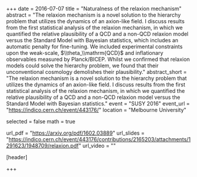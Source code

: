 +++
date = 2016-07-07
title = "Naturalness of the relaxion mechanism"
abstract = "The relaxion mechanism is a novel solution to the hierarchy problem that utilizes the dynamics of an axion-like field. I discuss results from the first statistical analysis of the relaxion mechanism, in which we quantified the relative plausibility of a QCD and a non-QCD relaxion model versus the Standard Model with Bayesian statistics, which includes an automatic penalty for fine-tuning. We included experimental constraints upon the weak-scale, $\\theta_\\mathrm{QCD}$ and inflationary observables measured by Planck/BICEP. Whilst we confirmed that relaxion models could solve the hierarchy problem, we found that their unconventional cosmology demolishes their plausibility."
abstract_short = "The relaxion mechanism is a novel solution to the hierarchy problem that utilizes the dynamics of an axion-like field. I discuss results from the first statistical analysis of the relaxion mechanism, in which we quantified the relative plausibility of a QCD and a non-QCD relaxion model versus the Standard Model with Bayesian statistics."
event = "SUSY 2016"
event_url = "https://indico.cern.ch/event/443176/"
location = "Melbourne University"

selected = false
math = true

url_pdf = "https://arxiv.org/pdf/1602.03889"
url_slides = "https://indico.cern.ch/event/443176/contributions/2165203/attachments/1291623/1948709/relaxion.pdf"
url_video = ""

[header]

+++
